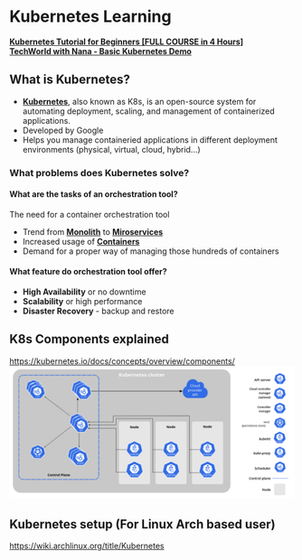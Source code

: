 # Kubernetes Learning

[**Kubernetes Tutorial for Beginners [FULL COURSE in 4 Hours]**](https://www.youtube.com/watch?v=X48VuDVv0do&t=490s&ab_channel=TechWorldwithNana)\
[**TechWorld with Nana - Basic Kubernetes Demo**](https://gitlab.com/nanuchi/youtube-tutorial-series/-/tree/master)

## What is Kubernetes?

- [**Kubernetes**](https://kubernetes.io/), also known as K8s, is an open-source system for automating deployment, scaling, and management of containerized applications.
- Developed by Google
- Helps you manage containeried applications in different deployment environments (physical, virtual, cloud, hybrid...)

### What problems does Kubernetes solve?

#### What are the tasks of an orchestration tool?

The need for a container orchestration tool

- Trend from [**Monolith**](https://microservices.io/patterns/monolithic.html) to [**Miroservices**](https://microservices.io/)
- Increased usage of [**Containers**](https://www.docker.com/resources/what-container/)
- Demand for a proper way of managing those hundreds of containers

#### What feature do orchestration tool offer?

- **High Availability** or no downtime
- **Scalability** or high performance
- **Disaster Recovery** - backup and restore

## K8s Components explained

https://kubernetes.io/docs/concepts/overview/components/
![components](components.png)

## Kubernetes setup (For Linux Arch based user)

https://wiki.archlinux.org/title/Kubernetes
